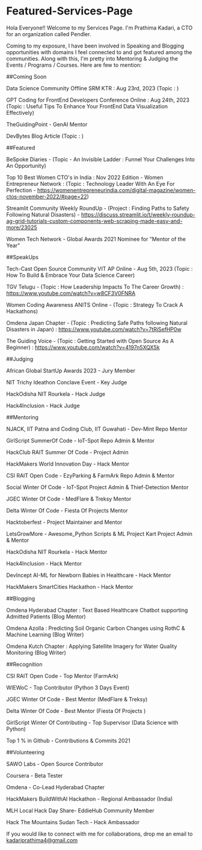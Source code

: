# Featured-Services-Page


Hola Everyone!! Welcome to my Services Page. I'm Prathima Kadari, a CTO for an organization called Pendler. 

Coming to my exposure, I have been involved in Speaking and Blogging opportunities with domains I feel connected to and got featured among the communities. Along with this, I'm pretty into Mentoring & Judging the Events / Programs / Courses.
Here are few to mention:


##Coming Soon

Data Science Community Offline SRM KTR : Aug 23rd, 2023 (Topic : )

GPT Coding for FrontEnd Developers Conference Online : Aug 24th, 2023 (Topic : Useful Tips To Enhance Your FrontEnd Data Visualization Effectively)

TheGuidingPoint - GenAI Mentor

DevBytes Blog Article (Topic : )


##Featured

BeSpoke Diaries - (Topic - An Invisible Ladder : Funnel Your Challenges Into An Opportunity)

Top 10 Best Women CTO's in India : Nov 2022 Edition - Women Entrepreneur Network : (Topic : Technology Leader With An Eye For Perfection - https://womenentrepreneurindia.com/digital-magazine/women-ctos-november-2022/#page=22)

Streamlit Community Weekly RoundUp - (Project : Finding Paths to Safety Following Natural Disasters) - https://discuss.streamlit.io/t/weekly-roundup-ag-grid-tutorials-custom-components-web-scraping-made-easy-and-more/23025

Women Tech Network - Global Awards 2021 Nominee for "Mentor of the Year" 


##SpeakUps

Tech-Cast Open Source Community VIT AP Online - Aug 5th, 2023 (Topic : How To Build & Embrace Your Data Science Career)

TGV Telugu - (Topic : How Leadership Impacts To The Career Growth) : https://www.youtube.com/watch?v=w8CF3V0FNRA

Women Coding Awareness ANITS Online - (Topic : Strategy To Crack A Hackathons)

Omdena Japan Chapter - (Topic : Predicting Safe Paths following Natural Disasters in Japan) : https://www.youtube.com/watch?v=7tRjSefHP0w

The Guiding Voice - (Topic : Getting Started with Open Source As A Beginner) : https://www.youtube.com/watch?v=4197n5XQX5k


##Judging

African Global StartUp Awards 2023 - Jury Member

NIT Trichy Ideathon Conclave Event - Key Judge

HackOdisha NIT Rourkela - Hack Judge

Hack4Inclusion - Hack Judge


##Mentoring 

NJACK, IIT Patna and Coding Club, IIT Guwahati - Dev-Mint Repo Mentor

GirlScript SummerOf Code - IoT-Spot Repo Admin & Mentor

HackClub RAIT Summer Of Code - Project Admin

HackMakers World Innovation Day - Hack Mentor

CSI RAIT Open Code - EzyParking & FarmArk Repo Admin & Mentor

Social Winter Of Code - IoT-Spot Project Admin & Thief-Detection Mentor

JGEC Winter Of Code - MedFlare & Treksy Mentor

Delta Winter Of Code - Fiesta Of Projects Mentor

Hacktoberfest - Project Maintainer and Mentor

LetsGrowMore - Awesome_Python Scripts & ML Project Kart Project Admin & Mentor

HackOdisha NIT Rourkela - Hack Mentor

Hack4Inclusion - Hack Mentor

DevIncept AI-ML for Newborn Babies in Healthcare - Hack Mentor

HackMakers SmartCities Hackathon - Hack Mentor


##Blogging

Omdena Hyderabad Chapter : Text Based Healthcare Chatbot supporting Admitted Patients (Blog Mentor)

Omdena Azolla : Predicting Soil Organic Carbon Changes using RothC & Machine Learning (Blog Writer)

Omdena Kutch Chapter : Applying Satellite Imagery for Water Quality Monitoring (Blog Writer)


##Recognition

CSI RAIT Open Code - Top Mentor (FarmArk)

WIEWoC - Top Contributor (Python 3 Days Event)

JGEC Winter Of Code - Best Mentor (MedFlare & Treksy)

Delta Winter Of Code - Best Mentor (Fiesta Of Projects )

GirlScript Winter Of Contributing - Top Supervisor (Data Science with Python)

Top 1 % in Github - Contributions & Commits 2021


##Volunteering

SAWO Labs - Open Source Contributor

Coursera - Beta Tester

Omdena - Co-Lead Hyderabad Chapter 

HackMakers BuildWithAI Hackathon - Regional Ambassador (India) 

MLH Local Hack Day Share- EddieHub Community Member

Hack The Mountains Sudan Tech - Hack Ambassador


If you would like to connect with me for collaborations, drop me an email to kadariprathima4@gmail.com


<!-- Partnership Manager- Asia : Omdena | CTO@Micro | CTO@Pendler-->
